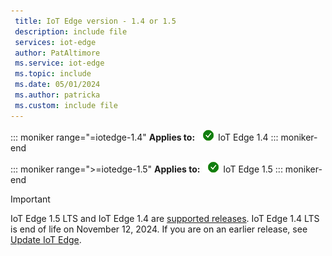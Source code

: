 ```yaml
---
 title: IoT Edge version - 1.4 or 1.5
 description: include file
 services: iot-edge
 author: PatAltimore
 ms.service: iot-edge
 ms.topic: include
 ms.date: 05/01/2024
 ms.author: patricka
 ms.custom: include file
---
```


::: moniker range="=iotedge-1.4"
**Applies to:** ![IoT Edge 1.4 checkmark](./media/iot-edge-version/yes-icon.png) IoT Edge 1.4
::: moniker-end

::: moniker range=">=iotedge-1.5"
**Applies to:** ![IoT Edge 1.5 checkmark](./media/iot-edge-version/yes-icon.png) IoT Edge 1.5
::: moniker-end

> [!IMPORTANT]
> IoT Edge 1.5 LTS and IoT Edge 1.4 are [supported releases](../support.md#releases). IoT Edge 1.4 LTS is end of life on November 12, 2024. If you are on an earlier release, see [Update IoT Edge](../how-to-update-iot-edge.md).